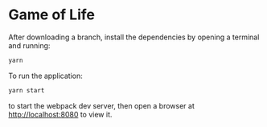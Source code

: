 # Game of Life #

After downloading a branch, install the dependencies by opening a terminal and running:
```bash
yarn
```

To run the application:
```bash
yarn start
```
to start the webpack dev server, then open a browser at [http://localhost:8080](http://localhost:8080) to view it.
